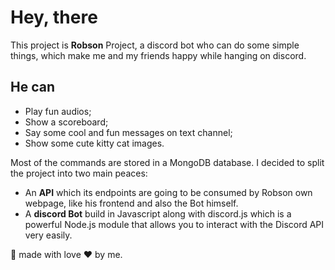 # Hey, there

This project is **Robson** Project, a discord bot who can do some simple things,
which make me and my friends happy while hanging on discord.

## He can

- Play fun audios;
- Show a scoreboard;
- Say some cool and fun messages on text channel;
- Show some cute kitty cat images.

Most of the commands are stored in a MongoDB database.
I decided to split the project into two main peaces:

- An **API** which its endpoints are going to be consumed by Robson own webpage, like his frontend and also the Bot himself.
- A **discord Bot** build in Javascript along with discord.js which is a powerful Node.js module that allows you to interact with the Discord API very easily.

🤖️ made with love ❤️ by me.